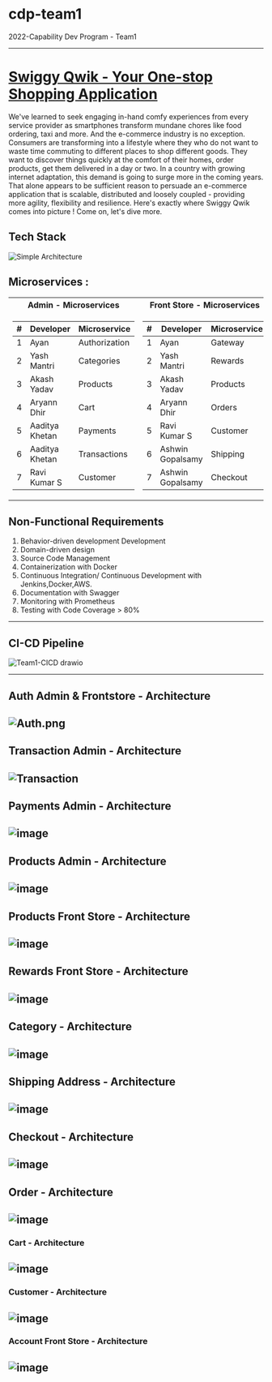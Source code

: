 # cdp-team1
2022-Capability Dev Program - Team1

---

# [Swiggy Qwik - Your One-stop Shopping Application](https://github.com/swiggy-2022-bootcamp/cdp-team1/)

We've learned to seek engaging in-hand comfy experiences from every service provider as smartphones transform mundane chores like food ordering, taxi and more. And the e-commerce industry is no exception. Consumers are transforming into a lifestyle where they who do not want to waste time commuting to different places to shop different goods. They want to discover things quickly at the comfort of their homes, order products, get them delivered in a day or two. In a country with growing internet adaptation, this demand is going to surge more in the coming years. That alone appears to be sufficient reason to persuade an e-commerce application that is scalable, distributed and loosely coupled - providing more agility, flexibility and resilience. Here's exactly where Swiggy Qwik comes into picture ! Come on, let's dive more.

## Tech Stack
![Simple Architecture ](https://cdn.hashnode.com/res/hashnode/image/upload/v1651289182734/zv5Boit8y.png)


## Microservices :

<table>
<tr><th> Admin - Microservices </th><th> Front Store - Microservices </th></tr>
<tr><td>
  
| # | Developer | Microservice |
|--|--| --|
| 1 | Ayan | Authorization |
| 2 | Yash Mantri | Categories |
| 3 | Akash Yadav | Products |
| 4 | Aryann Dhir | Cart |
| 5 | Aaditya Khetan | Payments |
| 6 | Aaditya Khetan | Transactions |
| 7 | Ravi Kumar S | Customer |

</td><td>

| # | Developer | Microservice |
|--|--| --|
| 1 | Ayan | Gateway |
| 2 | Yash Mantri | Rewards |
| 3 | Akash Yadav | Products |
| 4 | Aryann Dhir | Orders |
| 5 | Ravi Kumar S | Customer |
| 6 | Ashwin Gopalsamy | Shipping |
| 7 | Ashwin Gopalsamy | Checkout |

</td></tr> </table>

## Non-Functional Requirements
1. Behavior-driven development Development
2. Domain-driven design
3. Source Code Management
5. Containerization with Docker
6. Continuous Integration/ Continuous Development with Jenkins,Docker,AWS.
7. Documentation with Swagger
8. Monitoring with Prometheus
9. Testing with Code Coverage > 80%

---
## CI-CD Pipeline

![Team1-CICD drawio](https://user-images.githubusercontent.com/47941624/166130096-b08676c0-8a05-4cf7-8e8e-d165bfe18782.png)


---


## Auth Admin & Frontstore - Architecture
![Auth.png](https://cdn.hashnode.com/res/hashnode/image/upload/v1651289390748/JM6LkFEhd.png)
---
## Transaction Admin - Architecture
![Transaction](https://user-images.githubusercontent.com/47941624/166088881-8e14db89-a41f-442b-b002-c5515175e5de.png)
---
## Payments Admin - Architecture
![image](https://user-images.githubusercontent.com/47941624/166088906-ff28b7ff-32cc-48e9-91f8-17c40c406202.png)
---
## Products Admin - Architecture
![image](https://user-images.githubusercontent.com/47941624/166088923-1373be6a-d078-48eb-b4ed-ad795cd91c1f.png)
---
## Products Front Store  - Architecture
![image](https://user-images.githubusercontent.com/47941624/166088965-c0f68d88-edfb-411d-bec5-b4279d34369b.png)
---
## Rewards Front Store - Architecture
![image](https://user-images.githubusercontent.com/47941624/166088981-b23ab231-7ff1-46a3-928d-6d1275ec35d7.png)
---
## Category - Architecture
![image](https://user-images.githubusercontent.com/47941624/166088992-bb8569f7-d7f2-4078-a4c0-91e86e36c1c2.png)
---
## Shipping Address - Architecture
![image](https://user-images.githubusercontent.com/47941624/166088997-9d026251-cb41-4c32-9bfd-610c062da49f.png)
---
## Checkout - Architecture
![image](https://user-images.githubusercontent.com/47941624/166089008-28736279-6530-4df3-a2c8-f1655daa25a6.png)
---
## Order - Architecture
![image](https://user-images.githubusercontent.com/47941624/166089018-4275cdd1-e007-4f83-9d58-e9626dc43de3.png)
---
### Cart - Architecture
![image](https://user-images.githubusercontent.com/47941624/166089028-6e0bee18-3639-4d1f-967f-394e77c9f675.png)
--- 
### Customer - Architecture
![image](https://user-images.githubusercontent.com/47941624/166089047-6dac52c7-c8a4-44d9-b766-e221fe0ce28c.png)
---
### Account Front Store - Architecture
![image](https://user-images.githubusercontent.com/47941624/166089059-e95bd193-b3b7-4180-8be5-8ee1eedfefe5.png)
---





